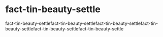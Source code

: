 # fact-tin-beauty-settle
fact-tin-beauty-settlefact-tin-beauty-settlefact-tin-beauty-settlefact-tin-beauty-settlefact-tin-beauty-settlefact-tin-beauty-settle
